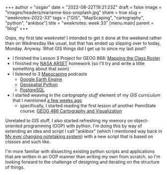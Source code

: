 
+++
author = "osgav"
date = "2022-08-22T19:21:23Z"
draft = false
image = "images/headers/marianne-bos-unsplash.jpg"
share = true
slug = "weeknotes-2022-33"
tags = ["GIS", "MapScaping", "cartography", "python", "ankibox"]
title = "weeknotes: week 33"
[menu.main]
parent = "blog"
+++

Oops, my first late weeknote! I intended to get it done at the weekend rather than on Wednesday like usual, but that has ended up slipping over to today, Monday. Anyway. What GIS things did I get up to since my last post? 

<!--more-->

- I finished the Lesson 3 Project for GEOG 868: [Mapping the Class Roster](/post/mapping-the-class-roster.html)
- I finished my [NASA ARSET](https://appliedsciences.nasa.gov/join-mission/training/english/arset-satellite-remote-sensing-measuring-urban-heat-islands-and) homework (so I'll try and write a little something about that soon)
- I listened to 3 [Mapscaping](https://mapscaping.com/) podcasts
  - [Google Earth Engine](https://mapscaping.com/podcast/introducing-google-earth-engine/)
  - [Geospatial Python](https://mapscaping.com/podcast/geospatial-python/)
  - [PostgreSQL](https://mapscaping.com/podcast/postgresql-an-open-source-geospatial-database-for-gis-practitioners/)
- I started weaving in the *cartography stuff* element of my *GIS curriculum* that I mentioned [a few weeks ago](/post/weeknotes-2022-28.html)
    - specifically, I started reading the first lesson of another PennState course: [GEOG 486 Cartography and Visualization](https://roam.libraries.psu.edu/node/1299)

Unrelated to GIS stuff, I also started refreshing my memory on object-oriented programming (OOP) with python. I'm doing this by way of extending an idea and script I call "ankibox" (which I mentioned way back in [My ever changing notetaking system](/post/my-everchanging-notetaking-system.html)) with a new script that is based on *classes* and such like. 

I'm more familiar with dissecting existing python scripts and applications that are written in an OOP manner than writing my own from scratch, so I'm looking forward to the challenge of designing and iterating on the structure of things.

